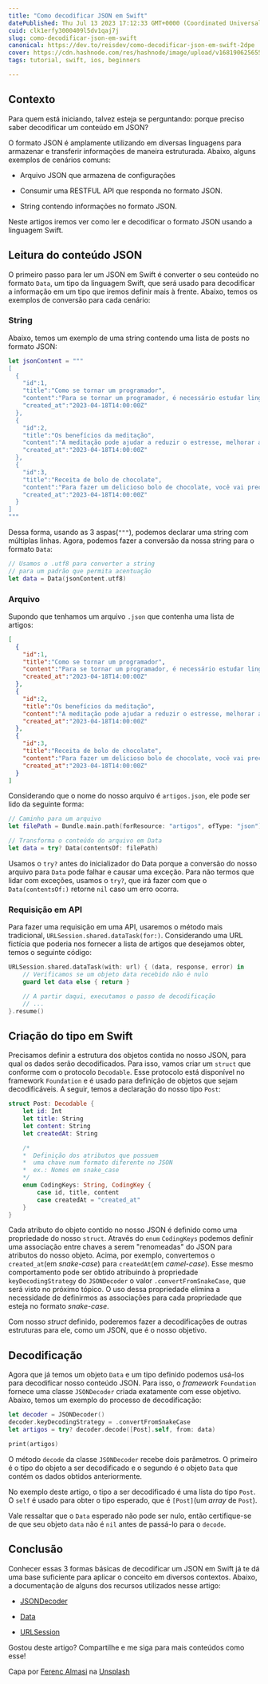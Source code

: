 ```yaml
---
title: "Como decodificar JSON em Swift"
datePublished: Thu Jul 13 2023 17:12:33 GMT+0000 (Coordinated Universal Time)
cuid: clk1erfy3000409l5dv1qaj7j
slug: como-decodificar-json-em-swift
canonical: https://dev.to/reisdev/como-decodificar-json-em-swift-2dpe
cover: https://cdn.hashnode.com/res/hashnode/image/upload/v1681906256557/ad9507da-9e53-4509-bd9e-ca2e3e8deefa.jpeg
tags: tutorial, swift, ios, beginners

---
```


## Contexto

Para quem está iniciando, talvez esteja se perguntando: porque preciso saber decodificar um conteúdo em JSON?

O formato JSON é amplamente utilizando em diversas linguagens para armazenar e transferir informações de maneira estruturada. Abaixo, alguns exemplos de cenários comuns:

* Arquivo JSON que armazena de configurações
    
* Consumir uma RESTFUL API que responda no formato JSON.
    
* String contendo informações no formato JSON.
    

Neste artigos iremos ver como ler e decodificar o formato JSON usando a linguagem Swift.

## Leitura do conteúdo JSON

O primeiro passo para ler um JSON em Swift é converter o seu conteúdo no formato `Data`, um tipo da linguagem Swift, que será usado para decodificar a informação em um tipo que iremos definir mais à frente. Abaixo, temos os exemplos de conversão para cada cenário:

### String

Abaixo, temos um exemplo de uma string contendo uma lista de posts no formato JSON:

```swift
let jsonContent = """
[
  {
    "id":1,
    "title":"Como se tornar um programador",
    "content":"Para se tornar um programador, é necessário estudar linguagens de programação e desenvolver habilidades de resolução de problemas.",
    "created_at":"2023-04-18T14:00:00Z"
  },
  {
    "id":2,
    "title":"Os benefícios da meditação",
    "content":"A meditação pode ajudar a reduzir o estresse, melhorar a qualidade do sono e aumentar a sensação de bem-estar.",
    "created_at":"2023-04-18T14:00:00Z"
  },
  {
    "id":3,
    "title":"Receita de bolo de chocolate",
    "content":"Para fazer um delicioso bolo de chocolate, você vai precisar de farinha de trigo, açúcar, ovos, óleo, cacau em pó e fermento em pó.",
    "created_at":"2023-04-18T14:00:00Z"
  }
]
"""
```

Dessa forma, usando as 3 aspas(`"""`), podemos declarar uma string com múltiplas linhas. Agora, podemos fazer a conversão da nossa string para o formato `Data`:

```swift
// Usamos o .utf8 para converter a string
// para um padrão que permita acentuação
let data = Data(jsonContent.utf8)
```

### Arquivo

Supondo que tenhamos um arquivo `.json` que contenha uma lista de artigos:

```json
[
  {
    "id":1,
    "title":"Como se tornar um programador",
    "content":"Para se tornar um programador, é necessário estudar linguagens de programação e desenvolver habilidades de resolução de problemas.",
    "created_at":"2023-04-18T14:00:00Z"
  },
  {
    "id":2,
    "title":"Os benefícios da meditação",
    "content":"A meditação pode ajudar a reduzir o estresse, melhorar a qualidade do sono e aumentar a sensação de bem-estar.",
    "created_at":"2023-04-18T14:00:00Z"
  },
  {
    "id":3,
    "title":"Receita de bolo de chocolate",
    "content":"Para fazer um delicioso bolo de chocolate, você vai precisar de farinha de trigo, açúcar, ovos, óleo, cacau em pó e fermento em pó.",
    "created_at":"2023-04-18T14:00:00Z"
  }
]
```

Considerando que o nome do nosso arquivo é `artigos.json`, ele pode ser lido da seguinte forma:

```swift
// Caminho para um arquivo
let filePath = Bundle.main.path(forResource: "artigos", ofType: "json")

// Transforma o conteúdo do arquivo em Data
let data = try? Data(contentsOf: filePath)
```

Usamos o `try?` antes do inicializador do Data porque a conversão do nosso arquivo para `Data` pode falhar e causar uma exceção. Para não termos que lidar com exceções, usamos o `try?`, que irá fazer com que o `Data(contentsOf:)` retorne `nil` caso um erro ocorra.

### Requisição em API

Para fazer uma requisição em uma API, usaremos o método mais tradicional, `URLSession.shared.dataTask(for:)`. Considerando uma URL fictícia que poderia nos fornecer a lista de artigos que desejamos obter, temos o seguinte código:

```swift
URLSession.shared.dataTask(with: url) { (data, response, error) in
    // Verificamos se um objeto data recebido não é nulo
    guard let data else { return }

    // A partir daqui, executamos o passo de decodificação
    // ...
}.resume()
```

## Criação do tipo em Swift

Precisamos definir a estrutura dos objetos contida no nosso JSON, para qual os dados serão decodificados. Para isso, vamos criar um `struct` que conforme com o protocolo `Decodable`. Esse protocolo está disponível no framework `Foundation` e é usado para definição de objetos que sejam decodificáveis. A seguir, temos a declaração do nosso tipo `Post`:

```swift
struct Post: Decodable {
    let id: Int
    let title: String
    let content: String
    let createdAt: String

    /* 
    *  Definição dos atributos que possuem
    *  uma chave num formato diferente no JSON
    *  ex.: Nomes em snake_case
    */
    enum CodingKeys: String, CodingKey {
        case id, title, content
        case createdAt = "created_at"
    }
}
```

Cada atributo do objeto contido no nosso JSON é definido como uma propriedade do nosso `struct`. Através do `enum` `CodingKeys` podemos definir uma associação entre chaves a serem "renomeadas" do JSON para atributos do nosso objeto. Acima, por exemplo, convertemos o `created_at`(em *snake-case*) para `createdAt`(em *camel-case*). Esse mesmo comportamento pode ser obtido atribuindo à propriedade `keyDecodingStrategy` do `JSONDecoder` o valor `.convertFromSnakeCase`, que será visto no próximo tópico. O uso dessa propriedade elimina a necessidade de definirmos as associações para cada propriedade que esteja no formato *snake-case*.

Com nosso *struct* definido, poderemos fazer a decodificações de outras estruturas para ele, como um JSON, que é o nosso objetivo.

## Decodificação

Agora que já temos um objeto `Data` e um tipo definido podemos usá-los para decodificar nosso conteúdo JSON. Para isso, o *framework* `Foundation` fornece uma classe `JSONDecoder` criada exatamente com esse objetivo. Abaixo, temos um exemplo do processo de decodificação:

```swift
let decoder = JSONDecoder()
decoder.keyDecodingStrategy = .convertFromSnakeCase
let artigos = try? decoder.decode([Post].self, from: data)

print(artigos)
```

O método `decode` da classe `JSONDecoder` recebe dois parâmetros. O primeiro é o tipo do objeto a ser decodificado e o segundo é o objeto `Data` que contém os dados obtidos anteriormente.

No exemplo deste artigo, o tipo a ser decodificado é uma lista do tipo `Post`. O `self` é usado para obter o tipo esperado, que é `[Post]`(um *array* de `Post`).

Vale ressaltar que o `Data` esperado não pode ser nulo, então certifique-se de que seu objeto `data` não é `nil` antes de passá-lo para o `decode`.

## Conclusão

Conhecer essas 3 formas básicas de decodificar um JSON em Swift já te dá uma base suficiente para aplicar o conceito em diversos contextos. Abaixo, a documentação de alguns dos recursos utilizados nesse artigo:

* [JSONDecoder](https://developer.apple.com/documentation/foundation/jsondecoder)
    
* [Data](https://developer.apple.com/documentation/foundation/data)
    
* [URLSession](https://developer.apple.com/documentation/foundation/urlsession)
    

Gostou deste artigo? Compartilhe e me siga para mais conteúdos como esse!

Capa por [Ferenc Almasi](https://unsplash.com/@flowforfrank?utm_source=unsplash&utm_medium=referral&utm_content=creditCopyText) na [Unsplash](https://unsplash.com/pt-br/fotografias/HfFoo4d061A?utm_source=unsplash&utm_medium=referral&utm_content=creditCopyText)